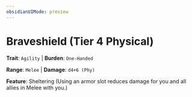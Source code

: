 ```yaml
---
obsidianUIMode: preview
---
```

# Braveshield (Tier 4 Physical)

**Trait**: `Agility` | **Burden**: `One-Handed`

**Range**: `Melee` | **Damage**: `d4+6 (Phy)`

**Feature**: Sheltering (Using an armor slot reduces damage for you and all allies in Melee with you.)
